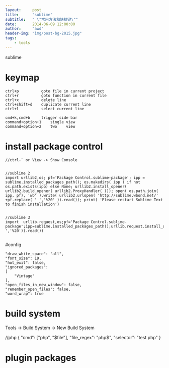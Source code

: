 ```yaml
---
layout:     post
title:      "sublime"
subtitle:   " \"常用方法和快捷键\""
date:       2014-06-09 12:00:00
author:     "awd"
header-img: "img/post-bg-2015.jpg"
tags:
    - tools
---
```

sublime

# keymap

```
ctrl+p			goto file in current project
ctrl+r			goto function in current file
ctrl+x 			delete line
ctrl+shift+d	duplicate current line
ctrl+l			select current line		

cmd+k,cmd+b	 	trigger side bar
command+option+1 	single view
command+option+2  	two    view
```



# install package control

```
//ctrl-` or View -> Show Console


//sublime 2
import urllib2,os; pf='Package Control.sublime-package'; ipp = sublime.installed_packages_path(); os.makedirs( ipp ) if not os.path.exists(ipp) else None; urllib2.install_opener( urllib2.build_opener( urllib2.ProxyHandler( ))); open( os.path.join( ipp, pf), 'wb' ).write( urllib2.urlopen( 'http://sublime.wbond.net/' +pf.replace( ' ','%20' )).read()); print( 'Please restart Sublime Text to finish installation')


//sublime 3
import  urllib.request,os;pf='Package Control.sublime-package';ipp=sublime.installed_packages_path();urllib.request.install_opener(urllib.request.build_opener(urllib.request.ProxyHandler()));open(os.path.join(ipp,pf),'wb').write(urllib.request.urlopen('http://sublime.wbond.net/'+pf.replace(' ','%20')).read())


```

#config

```
"draw_white_space": "all",
"font_size": 19,
"hot_exit": false,
"ignored_packages":
[
	"Vintage"
],
"open_files_in_new_window": false,
"remember_open_files": false,
"word_wrap": true
```


# build system

Tools -> Build System -> New Build System

//php
{
	"cmd": ["php", "$file"],
	"file_regex": "php$",
	"selector": "test.php"
}




# plugin packages
